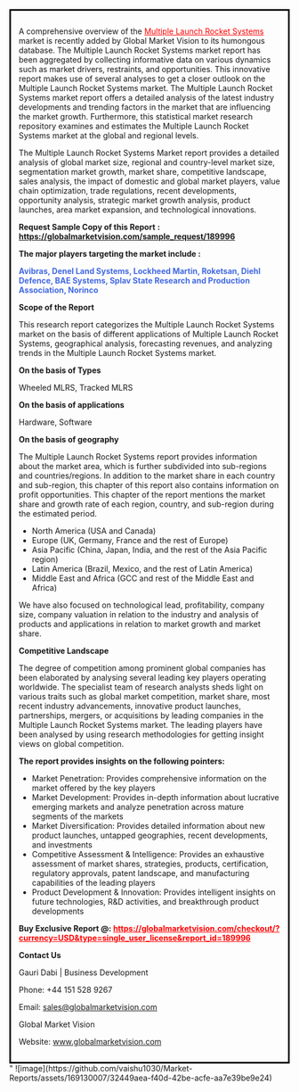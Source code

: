 <div style='border: 3px solid black; padding: 1em;'>

A comprehensive overview of the <a style='color: #ff0000;' href='https://globalmarketvision.com/reports/global-multiple-launch-rocket-systems-market/189996'>Multiple Launch Rocket Systems</a> market is recently added by Global Market Vision to its humongous database. The Multiple Launch Rocket Systems market report has been aggregated by collecting informative data on various dynamics such as market drivers, restraints, and opportunities. This innovative report makes use of several analyses to get a closer outlook on the Multiple Launch Rocket Systems market. The Multiple Launch Rocket Systems market report offers a detailed analysis of the latest industry developments and trending factors in the market that are influencing the market growth. Furthermore, this statistical market research repository examines and estimates the Multiple Launch Rocket Systems market at the global and regional levels.

The Multiple Launch Rocket Systems Market report provides a detailed analysis of global market size, regional and country-level market size, segmentation market growth, market share, competitive landscape, sales analysis, the impact of domestic and global market players, value chain optimization, trade regulations, recent developments, opportunity analysis, strategic market growth analysis, product launches, area market expansion, and technological innovations.

<strong>Request Sample Copy of this Report</strong> <strong>:</strong><strong> <a style='color: #ff0000;' href='https://globalmarketvision.com/sample_request/189996?utm_source=linkedinPulse&utm_medium=Vaishnvi&utm_campaign=Vaishnvi'><strong>https://globalmarketvision.com/sample_request/189996</strong></a></strong>

<strong>The major players targeting the market include :</strong>

<strong style='color: #4169e1;'>Avibras, Denel Land Systems, Lockheed Martin, Roketsan, Diehl Defence, BAE Systems, Splav State Research and Production Association, Norinco</strong>

<strong>Scope of the Report</strong>

This research report categorizes the Multiple Launch Rocket Systems market on the basis of different applications of Multiple Launch Rocket Systems, geographical analysis, forecasting revenues, and analyzing trends in the Multiple Launch Rocket Systems market.

<strong>On the basis of Types</strong>

Wheeled MLRS, Tracked MLRS

<strong>On the basis of applications</strong>

Hardware, Software

<strong>On the basis of geography</strong>

The Multiple Launch Rocket Systems report provides information about the market area, which is further subdivided into sub-regions and countries/regions. In addition to the market share in each country and sub-region, this chapter of this report also contains information on profit opportunities. This chapter of the report mentions the market share and growth rate of each region, country, and sub-region during the estimated period.
<ul>
  <li>North America (USA and Canada)</li>
  <li>Europe (UK, Germany, France and the rest of Europe)</li>
  <li>Asia Pacific (China, Japan, India, and the rest of the Asia Pacific region)</li>
  <li>Latin America (Brazil, Mexico, and the rest of Latin America)</li>
  <li>Middle East and Africa (GCC and rest of the Middle East and Africa)</li>
</ul>
We have also focused on technological lead, profitability, company size, company valuation in relation to the industry and analysis of products and applications in relation to market growth and market share.

<strong>Competitive Landscape</strong>

The degree of competition among prominent global companies has been elaborated by analysing several leading key players operating worldwide. The specialist team of research analysts sheds light on various traits such as global market competition, market share, most recent industry advancements, innovative product launches, partnerships, mergers, or acquisitions by leading companies in the Multiple Launch Rocket Systems market. The leading players have been analysed by using research methodologies for getting insight views on global competition.

<strong>The report provides insights on the following pointers:</strong>
<ul>
  <li>Market Penetration: Provides comprehensive information on the market offered by the key players</li>
  <li>Market Development: Provides in-depth information about lucrative emerging markets and analyze penetration across mature segments of the markets</li>
  <li>Market Diversification: Provides detailed information about new product launches, untapped geographies, recent developments, and investments</li>
  <li>Competitive Assessment &amp; Intelligence: Provides an exhaustive assessment of market shares, strategies, products, certification, regulatory approvals, patent landscape, and manufacturing capabilities of the leading players</li>
  <li>Product Development &amp; Innovation: Provides intelligent insights on future technologies, R&amp;D activities, and breakthrough product developments</li>
</ul>
<strong>Buy Exclusive Report @: <strong><a style='color: #ff0000;' href='https://globalmarketvision.com/checkout/?currency=USD&type=single_user_license&report_id=189996?utm_source=linkedinPulse&utm_medium=Vaishnvi&utm_campaign=Vaishnvi'>https://globalmarketvision.com/checkout/?currency=USD&type=single_user_license&report_id=189996</a></strong></strong>

<strong>Contact Us</strong>

Gauri Dabi | Business Development

Phone: +44 151 528 9267

Email: <a href='mailto:sales@globalmarketvision.com'>sales@globalmarketvision.com</a>

Global Market Vision

Website: <a href='http://www.globalmarketvision.com/'>www.globalmarketvision.com</a>

</div>"
![image](https://github.com/vaishu1030/Market-Reports/assets/169130007/32449aea-f40d-42be-acfe-aa7e39be9e24)
